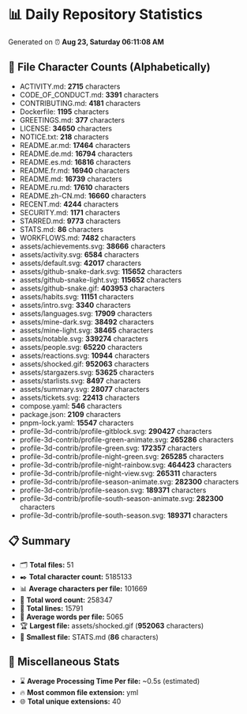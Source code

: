 # 📊 Daily Repository Statistics
Generated on ⏰ **Aug 23, Saturday 06:11:08 AM**

## 📂 File Character Counts (Alphabetically)
- ACTIVITY.md: **2715** characters
- CODE_OF_CONDUCT.md: **3391** characters
- CONTRIBUTING.md: **4181** characters
- Dockerfile: **1195** characters
- GREETINGS.md: **377** characters
- LICENSE: **34650** characters
- NOTICE.txt: **218** characters
- README.ar.md: **17464** characters
- README.de.md: **16794** characters
- README.es.md: **16816** characters
- README.fr.md: **16940** characters
- README.md: **16739** characters
- README.ru.md: **17610** characters
- README.zh-CN.md: **16660** characters
- RECENT.md: **4244** characters
- SECURITY.md: **1171** characters
- STARRED.md: **9773** characters
- STATS.md: **86** characters
- WORKFLOWS.md: **7482** characters
- assets/achievements.svg: **38666** characters
- assets/activity.svg: **6584** characters
- assets/default.svg: **42017** characters
- assets/github-snake-dark.svg: **115652** characters
- assets/github-snake-light.svg: **115652** characters
- assets/github-snake.gif: **403953** characters
- assets/habits.svg: **11151** characters
- assets/intro.svg: **3340** characters
- assets/languages.svg: **17909** characters
- assets/mine-dark.svg: **38492** characters
- assets/mine-light.svg: **38465** characters
- assets/notable.svg: **339274** characters
- assets/people.svg: **65220** characters
- assets/reactions.svg: **10944** characters
- assets/shocked.gif: **952063** characters
- assets/stargazers.svg: **53625** characters
- assets/starlists.svg: **8497** characters
- assets/summary.svg: **28077** characters
- assets/tickets.svg: **22413** characters
- compose.yaml: **546** characters
- package.json: **2109** characters
- pnpm-lock.yaml: **15547** characters
- profile-3d-contrib/profile-gitblock.svg: **290427** characters
- profile-3d-contrib/profile-green-animate.svg: **265286** characters
- profile-3d-contrib/profile-green.svg: **172357** characters
- profile-3d-contrib/profile-night-green.svg: **265285** characters
- profile-3d-contrib/profile-night-rainbow.svg: **464423** characters
- profile-3d-contrib/profile-night-view.svg: **265311** characters
- profile-3d-contrib/profile-season-animate.svg: **282300** characters
- profile-3d-contrib/profile-season.svg: **189371** characters
- profile-3d-contrib/profile-south-season-animate.svg: **282300** characters
- profile-3d-contrib/profile-south-season.svg: **189371** characters

## 📋 Summary
- 🗂️ **Total files:** 51
- ✒️ **Total character count:** 5185133
- 📊 **Average characters per file:** 101669
- 📝 **Total word count:** 258347
- 🧾 **Total lines:** 15791
- 📐 **Average words per file:** 5065
- 🏆 **Largest file:** assets/shocked.gif (**952063** characters)
- 🥉 **Smallest file:** STATS.md (**86** characters)

## 🌟 Miscellaneous Stats
- ⌛ **Average Processing Time Per file:** ~0.5s (estimated)
- 🔥 **Most common file extension:** yml
- 🌐 **Total unique extensions:** 40
